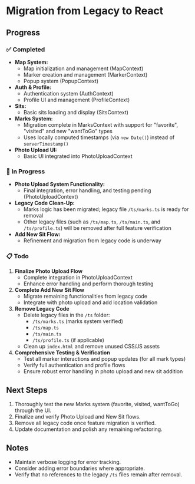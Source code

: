 # Migration from Legacy to React

## Progress

### ✅ Completed
- **Map System:**
  - Map initialization and management (MapContext)
  - Marker creation and management (MarkerContext)
  - Popup system (PopupContext)
- **Auth & Profile:**
  - Authentication system (AuthContext)
  - Profile UI and management (ProfileContext)
- **Sits:**
  - Basic sits loading and display (SitsContext)
- **Marks System:**
  - Migration complete in MarksContext with support for "favorite", "visited" and new "wantToGo" types
  - Uses locally computed timestamps (via `new Date()`) instead of `serverTimestamp()`
- **Photo Upload UI:**
  - Basic UI integrated into PhotoUploadContext

### 🚧 In Progress
- **Photo Upload System Functionality:**
  - Final integration, error handling, and testing pending (PhotoUploadContext)
- **Legacy Code Clean-Up:**
  - Marks logic has been migrated; legacy file `/ts/marks.ts` is ready for removal
  - Other legacy files (such as `/ts/map.ts`, `/ts/main.ts`, and `/ts/profile.ts`) will be removed after full feature verification
- **Add New Sit Flow:**
  - Refinement and migration from legacy code is underway

### 📋 Todo
1. **Finalize Photo Upload Flow**
   - Complete integration in PhotoUploadContext
   - Enhance error handling and perform thorough testing
2. **Complete Add New Sit Flow**
   - Migrate remaining functionalities from legacy code
   - Integrate with photo upload and add location validation
3. **Remove Legacy Code**
   - Delete legacy files in the `/ts` folder:
     - `/ts/marks.ts` (marks system verified)
     - `/ts/map.ts`
     - `/ts/main.ts`
     - `/ts/profile.ts` (if applicable)
   - Clean up `index.html` and remove unused CSS/JS assets
4. **Comprehensive Testing & Verification**
   - Test all marker interactions and popup updates (for all mark types)
   - Verify full authentication and profile flows
   - Ensure robust error handling in photo upload and new sit addition

## Next Steps
1. Thoroughly test the new Marks system (favorite, visited, wantToGo) through the UI.
2. Finalize and verify Photo Upload and New Sit flows.
3. Remove all legacy code once feature migration is verified.
4. Update documentation and polish any remaining refactoring.

## Notes
- Maintain verbose logging for error tracking.
- Consider adding error boundaries where appropriate.
- Verify that no references to the legacy `/ts` files remain after removal.